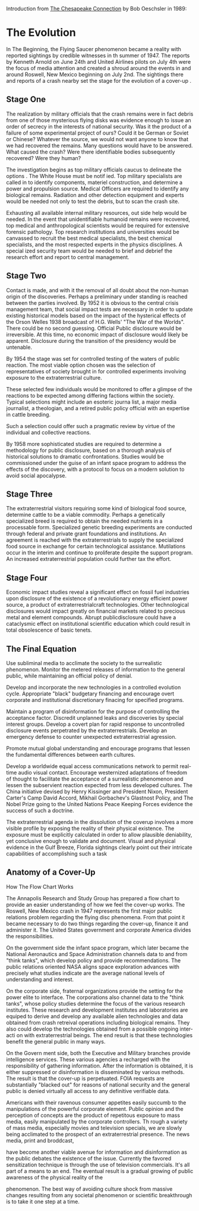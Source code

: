 Introduction from [The Chesapeake Connection](http://files.afu.se/Downloads/Books/Digitized_by_AFU/Quest_Publications/Oechsler,%20Bob%20-%20The%20Chesapeake%20Connection%20-%20Part%201%20of%202.pdf#page=35) by Bob Oeschsler in 1989:

# The Evolution

In The Beginning, the Flying Saucer phenomenon became a
reality with reported sightings by credible witnesses in th summer of 1947. 
The reports by Kenneth Arnold on June 24th and United Airlines pilots on July 4th were the focus of media
attention and created a shroud around the events in and around
Roswell, New Mexico beginning on July 2nd. The sightings there
and reports of a crash nearby set the stage for the evolution of a cover-up .

## Stage One

The realization by military officials that the crash remains
were in fact debris from one of those mysterious flying disks was
evidence enough to issue an order of secrecy in the interests of
national security. Was it the product of a failure of some
experimental project of ours? Could it be German or Soviet or
Chinese? Whatever the source, we would not want anyone to know
that we had recovered the remains. Many questions would have to
be answered. What caused the crash? Were there identifiable
bodies subsequently recovered? Were they human? 

The investigation begins as top military officials caucus to
delineate the options . The White House must be notif ied. Top
military specialists are called in to identify components,
materiel construction, and determine a power and propulsion
source. Medical Officers are required to identify any biological
remains. Radiation and other detection equipment and experts
would be needed not only to test the debris, but to scan the
crash site. 

Exhausting all available internal military resources,
out side help would be needed. In the event that unidentifiable
humanoid remains were recovered, top medical and anthropological
scientists would be required for extensive forensic pathology.
Top research institutions and universities would be canvassed to
recruit the best medical specialists, the best chemical
specialists, and the most respected experts in the physics
disciplines. A special ized security team would be needed to
brief and debrief the research effort and report to central
management.

## Stage Two

Contact is made, and with it the removal of all doubt about
the non-human origin of the discoveries. Perhaps a preliminary
under standing is reached between the parties involved.
By 1952 it is obvious to the central crisis management team,
that social impact tests are necessary in order to update
existing historical models based on the impact of the hysterical
effects of the Orson Welles 1938 broadcast of H.G. Wells' "The
War of the Worlds". There could be no second guessing. Official
Public disclosure would be irreversible. At this time, no
economic impact of disclosure would likely be apparent.
Disclosure during the transition of the presidency would be
untenable.

By 1954 the stage was set for controlled testing of the
waters of public reaction. The most viable option chosen was the
selection of representatives of society brought in for controlled
experiments involving exposure to the extraterrestrial culture. 

These selected few individuals would be monitored to offer a
glimpse of the reactions to be expected among differing factions
within the society. Typical selections might include an esoteric
journa list, a major media journalist, a theologian, and a retired
public policy official with an expertise in cattle breeding.

Such a selection could offer such a pragmatic review by virtue of
the individual and collective reactions.

By 1958 more sophisticated studies are required to determine
a methodology for public disclosure, based on a thorough analysis
of historical solutions to dramatic confrontations. Studies
would be commissioned under the guise of an infant space program
to address the effects of the discovery, with a protocol to focus
on a modern solution to avoid social apocalypse. 

## Stage Three

The extraterrestrial visitors requiring some kind of
biological food source, determine cattle to be a viable
commodity. Perhaps a genetically specialized breed is required
to obtain the needed nutrients in a processable form.
Specialized genetic breeding experiments are conducted through
federal and private grant foundations and institutions. An
agreement is reached with the extraterrestrials to supply the
specialized food source in exchange for certain technological
assistance. Mutilations occur in the interim and continue to
proliferate despite the support program. An increased
extraterrestrial population could further tax the effort. 

## Stage Four

Economic impact studies reveal a significant effect on
fossil fuel industries upon disclosure of the existence of a
revolutionary energy efficient power source, a product of
extraterrestrialcraft technologies. Other technological
disclosures would impact greatly on financial markets related to
precious metal and element compounds. Abrupt publicdisclosure
could have a cataclysmic effect on institutional scientific
education which could result in total obsolescence of basic
tenets.

## The Final Equation

Use subliminal media to acclimate the society to the
surrealistic phenomenon. Monitor the metered releases of
information to the general public, while maintaining an official
policy of denial.

Develop and incorporate the new technologies in a controlled
evolution cycle. Appropriate "black" budgetary financing and
encourage overt corporate and institutional discretionary
finacing for specified programs.

Maintain a program of disinformation for the purpose of
controlling the acceptance factor. Discredit unplanned leaks and
discoveries by special interest groups. Develop a covert plan
for rapid response to uncontrolled disclosure events perpetrated
by the extraterrestrials. Develop an emergency defense to
counter unexpected extraterrestrial agression.

Promote mutual global understanding and encourage programs
that lessen the fundamental differences between earth cultures. 

Develop a worldwide equal access communications network to
permit real-time audio visual contact. Encourage westernized
adaptations of freedom of thought to facilitate the acceptance of
a surrealistic phenomenon and lessen the subservient reaction
expected from less developed cultures. The China initiative
devised by Henry Kissinger and President Nixon, President
Carter's Camp David Accord, Mikhail Gorbachev's Glastnost Policy,
and The Nobel Prize going to the United Nations Peace Keeping
Forces evidence the success of such a doctrine.

The extraterrestrial agenda in the dissolution of the coverup involves a more visible profile by exposing the reality of
their physical existence. The exposure must be explicitly
calculated in order to allow plausible deniability, yet
conclusive enough to validate and document. Visual and physical
evidence in the Gulf Breeze, Florida sightings clearly point out
their intricate capabilities of accomplishing such a task

## Anatomy of a Cover-Up

How The Flow Chart Works

The Annapolis Research and Study Group has prepared a flow
chart to provide an easier understanding of how we feel the
cover-up works. The Roswell, New Mexico crash in 1947 represents
the first major public relations problem regarding the flying
disc phenomena. From that point it became necessary to do two
things regarding the cover-up, finance it and administer it. The
United States government and corporate America divides the responsibilities.

On the government side the infant space program, which later
became the National Aeronautics and Space Administration channels
data to and from "think tanks", which develop policy and provide
recommendations. The public relations oriented NASA aligns space
exploration advances with precisely what studies indicate are the
average national levels of understanding and interest.

On the corporate side, fraternal organizations provide the
setting for the power elite to interface. The corporations also
channel data to the "think tanks", whose policy studies determine
the focus of the various research institutes. These research and
development institutes and laboratories are equiped to derive and
develop any available alien technologies and data obtained from
crash retreival operations including biological remains. They
also could develop the technologies obtained from a possible
ongoing inter-acti on with extraterrestrial beings. The end
result is that these technologies benefit the general public in
many ways. 

On the Govern ment side, both the Executive and Military
branches provide intelligence services. These various agencies
a recharged with the responsibility of gathering information.
After the information is obtained, it is either suppressed or
disinformation is disseminated by various methods. The result is
that the cover-up is perpetuated. FOIA requests are
substantially "blacked out" for reasons of national security and
the general public is denied virtually all access to any
definitive verifiable data.

Americans with their ravenous consumer appetites easily
succumb to the manipulations of the powerful corporate element.
Public opinion and the perception of concepts are the product of
repetitous exposure to mass media, easily manipulated by the
corporate controllers. Th rough a variety of mass media,
especially movies and television specials, we are slowly being
acclimated to the prospect of an extraterrestrial presence. The
news media, print and broddcast,


have become another viable avenue for information and disinformation as the public debates
the existence of the issue. Currently the favored sensitization
technique is through the use of television commercials. It's all
part of a means to an end. The eventual result is a gradual
growing of public awareness of the physical reality of the

phenomenon. The best way of avoiding culture shock from massive
changes resulting from any societal phenomenon or scientific
breakthrough is to take it one step at a time.

